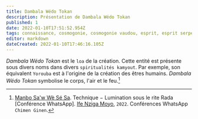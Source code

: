 ```yaml
---
title: Dambala Wédo Tokan
description: Présentation de Dambala Wédo Tokan
published: 1
date: 2022-01-10T17:51:52.954Z
tags: connaissance, cosmogonie, cosmogonie vaudou, esprit, esprit serpent, esprit vaudou, loa, loa primordial, loa serpent, loa solaire, loa vaudou, serpent, énergie primordiale, dambala, dambala wédo, dambala wédo tokan
editor: markdown
dateCreated: 2022-01-10T17:46:16.105Z
---
```


*Dambala Wédo Tokan* est le `loa` de la création.
Cette entité est présente sous divers noms dans divers `spiritualités kamyout`. Par exemple, son équivalent `Yorouba` est à l'origine de la création des êtres humains.
*Dambala Wédo Tokan* symbolise le corps, l'air et le feu.[^1]

[^1]:  [Manbo Sa'w Wè Sé Sa](https://www.facebook.com/rosmywaystv). Technique − Lumination sous le rite Rada [Conférence WhatsApp]. [Ife Nziga Moyo](https://www.facebook.com/IF%C3%89-Nzinga-Moyo-102447998373899/), `2022`. Conférences WhatsApp `Chimen Ginen`.